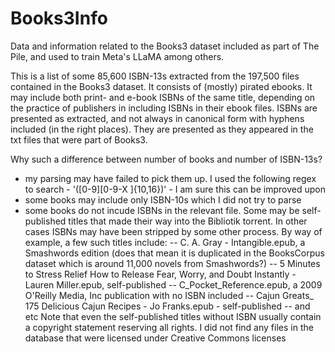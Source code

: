 # Books3Info
Data and information related to the Books3 dataset included as part of The Pile, and used to train Meta's LLaMA among others.

This is a list of some 85,600 ISBN-13s extracted from the 197,500 files contained in the Books3 dataset. It consists of (mostly) pirated ebooks. It may include both print- and e-book ISBNs of the same title, depending on the practice of publishers in including ISBNs in their ebook files. ISBNs are presented as extracted, and not always in canonical form with hyphens included (in the right places). They are presented as they appeared in the txt files that were part of Books3. 

Why such a difference between number of books and number of ISBN-13s? 
- my parsing may have failed to pick them up. I used the following regex to search - '([0-9][0-9-X ]{10,16})' - I am sure this can be improved upon
- some books may include only ISBN-10s which I did not try to parse
- some books do not incude ISBNs in the relevant file. Some may be self-published titles that made their way into the Bibliotik torrent. In other cases ISBNs may have been stripped by some other process. By way of example, a few such titles include:
-- C. A. Gray - Intangible.epub, a Smashwords edition (does that mean it is duplicated in the BooksCorpus dataset which is around 11,000 novels from Smashwords?)
-- 5 Minutes to Stress Relief How to Release Fear, Worry, and Doubt Instantly - Lauren Miller.epub, self-published
-- C_Pocket_Reference.epub, a 2009 O'Reilly Media, Inc publication with no ISBN included
-- Cajun Greats_ 175 Delicious Cajun Recipes - Jo Franks.epub - self-published
-- and etc
Note that even the self-published titles without ISBN usually contain a copyright statement reserving all rights. I did not find any files in the database that were licensed under Creative Commons licenses
